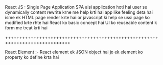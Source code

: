 React JS : Single Page Application
SPA aisi application hoti hai user se dynamically content rewrite krne me help krti hai app like feeling deta hai
isme ek HTML page render krte hai or javascript ki help se ussi page ko modified krte rhte hai
React ko basic concept hai UI ko reuseable content k form me treat krti hai

+++++++++++++++++++++++++++++++++++++++++++++++++++++++++++++++++++++++++++++

React Element :- React element ek JSON object hai jo ek element ko property ko define krta hai
